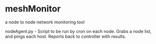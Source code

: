 # meshMonitor
a node to node network monitoring tool

nodeAgent.py - Script to be run by cron on each node.
Grabs a node list, and pings each host. Reports back to controller with results.
